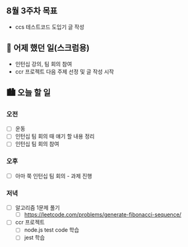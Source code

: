 ## 8월 3주차 목표

- ccs 테스트코드 도입기 글 작성

## 🌃 어제 했던 일(스크럼용)

- 인턴십 강의, 팀 회의 참여
- ccr 프로젝트 다음 주제 선정 및 글 작성 시작

## 🏙️ 오늘 할 일

### 오전

- [ ] 운동
- [ ] 인턴십 팀 회의 때 얘기 할 내용 정리
- [ ] 인턴십 팀 회의 참여

### 오후

- [ ] 아마 쭉 인턴십 팀 회의 - 과제 진행

### 저녁

- [ ] 알고리즘 1문제 풀기
  - [ ] https://leetcode.com/problems/generate-fibonacci-sequence/
- [ ] ccr 프로젝트
  - [ ] node.js test code 학습
  - [ ] jest 학습
